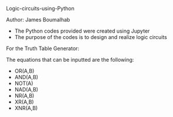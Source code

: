 Logic-circuits-using-Python

Author: James Boumalhab

- The Python codes provided were created using Jupyter 
- The purpose of the codes is to design and realize logic circuits

For the Truth Table Generator:

The equations that can be inputted are the following:

- OR(A,B)
- AND(A,B)
- NOT(A)
- NAD(A,B)
- NR(A,B)
- XR(A,B)
- XNR(A,B)
